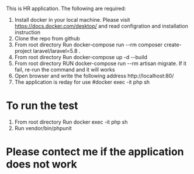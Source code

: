 This is HR application.
The following are required:

1. Install docker in your local machine. Please visit https://docs.docker.com/desktop/ and read configration and installation instruction
2. Clone the repo from github
3. From root directory Run docker-compose run --rm composer create-project laravel/laravel=5.8 .
4. From root directory Run docker-compose up -d --build
5. From root directory RUN docker-compose run --rm artisan migrate. If it fail, re-run the command and it will works
6. Open browser and write the following address http://localhost:80/
7. The application is reday for use
   #docker exec -it php sh

# To run the test

1.  From root directory Run docker exec -it php sh
2.  Run vendor/bin/phpunit

# Please contect me if the application does not work
